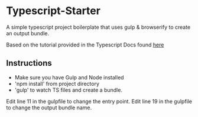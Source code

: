 # Typescript-Starter
A simple typescript project boilerplate that uses gulp &amp; browserify to create an output bundle.

Based on the tutorial provided in the Typescript Docs found [here](https://www.typescriptlang.org/docs/handbook/gulp.html "Typescript Gulp")

## Instructions
- Make sure you have Gulp and Node installed
- 'npm install' from project directory
- 'gulp' to watch TS files and create a bundle.

Edit line 11 in the gulpfile to change the entry point.
Edit line 19 in the gulpfile to change the output bundle name.
